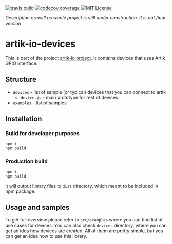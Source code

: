 [![travis build](https://img.shields.io/travis/bkoper/artik-io-devices.svg?style=flat-square)](https://api.travis-ci.org/bkoper/artik-io-devices.svg?branch=master)
[![codecov coverage](https://img.shields.io/codecov/c/github/bkoper/artik-io-devices.svg?style=flat-square)](https://codecov.io/github/bkoper/artik-io-devices)
[![MIT License](https://img.shields.io/github/license/bkoper/artik-io-devices.svg?style=flat-square)](http://opensource.org/licenses/MIT)

_Description as well as whole project is still under construction. It is not final version_

# artik-io-devices

This is part of the project [artik-io project](https://github.com/bkoper/artik-io).
It contains devices that uses Artik GPIO interface.

## Structure
- ```devices``` - list of sample (or typical) devices that you can connect to artik
    - ```device.js``` - main prototype for rest of devices
- ```examples``` - list of samples

## Installation

### Build for developer purposes
```
npm i
npm build
```

### Production build
```
npm i
npm build
```
it will output library files to ```dist``` directory, which meant to be included in npm package.


## Usage and samples

To get full overview please refer to ```src/examples``` where you can find list of use cases
for devices. You can also check ```devices``` directory, where you can get an idea how devices are created.
All of them are pretty simple, but you can get an idea how to use this library.